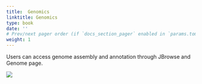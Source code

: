 ```yaml
---
title:  Genomics
linktitle: Genomics
type: book
date: ''
# Prev/next pager order (if `docs_section_pager` enabled in `params.toml`)
weight: 1
---
```


Users can access genome assembly and annotation through JBrowse and Genome page.

![](genomics.png)
